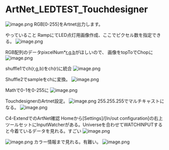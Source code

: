 # ArtNet_LEDTEST_Touchdesigner
![image.png](https://qiita-image-store.s3.ap-northeast-1.amazonaws.com/0/149571/c689177b-9df3-fcea-d2e7-50d8baba545f.png)
RGB[0-255]をArtnet出力します。

やっていること
RampにてLED点灯用画像作成、ここでピクセル数を指定できる。
![image.png](https://qiita-image-store.s3.ap-northeast-1.amazonaws.com/0/149571/9d67ef48-25fc-e239-00db-dffb9d574a36.png)

RGB配列のデータpixcelNum*[r,g,b](0-255)がほしいので、
画像をtopToでChopに
![image.png](https://qiita-image-store.s3.ap-northeast-1.amazonaws.com/0/149571/f165ef9d-2a74-5063-d04c-f23d4429d680.png)

shuffle1でch(r,g,b)をch(r)に統合
![image.png](https://qiita-image-store.s3.ap-northeast-1.amazonaws.com/0/149571/77393c9f-d412-8605-79ba-40ad713c5b3e.png)

Shuffle2でsampleをchに変換。
![image.png](https://qiita-image-store.s3.ap-northeast-1.amazonaws.com/0/149571/e1cb9a94-0be6-b8a0-8453-34b01bd02c08.png)

Mathで0-1を0-255に
![image.png](https://qiita-image-store.s3.ap-northeast-1.amazonaws.com/0/149571/73076076-0293-fbeb-f793-eed3d3c88834.png)


TouchdesignerのArtnet設定。
![image.png](https://qiita-image-store.s3.ap-northeast-1.amazonaws.com/0/149571/e449d8d0-34ee-2b8f-29d5-9dac99fa8770.png)
255.255.255でマルチキャストになる。
![image.png](https://qiita-image-store.s3.ap-northeast-1.amazonaws.com/0/149571/71b40db1-a916-f838-b404-4fa35aafb2ba.png)



C4-ExtendでのArtNet確認
Homeから[Settings]/[In/out configuration]の右上ツールセットにInputWatcherがある。Universeを合わせてWATCHINPUTすると今着ているデータを見れる。すごい
![image.png](https://qiita-image-store.s3.ap-northeast-1.amazonaws.com/0/149571/dd0cbeac-0fc1-d407-07bc-0564aa320cdf.png)

![image.png](https://qiita-image-store.s3.ap-northeast-1.amazonaws.com/0/149571/142c4ee1-c42f-346c-c588-6d6e78c6885e.png)
カラー情報まで見れる。有難い。
![image.png](https://qiita-image-store.s3.ap-northeast-1.amazonaws.com/0/149571/4d2ffc85-7896-6c98-6342-0f31a52a5f9e.png)
